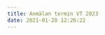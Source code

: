 ```yaml
---
title: Anmälan termin VT 2023
date: 2021-01-28 12:26:22
---
```


<!-- <h3>
Anmälan är inte öppen än för allmänheten, vänligen återkom senare till denna sida, då kommer du att hitta ett
anmälningsformulär här.
</h3> -->

<script type="text/javascript" src="https://form.jotform.com/jsform/223311949794364"></script>